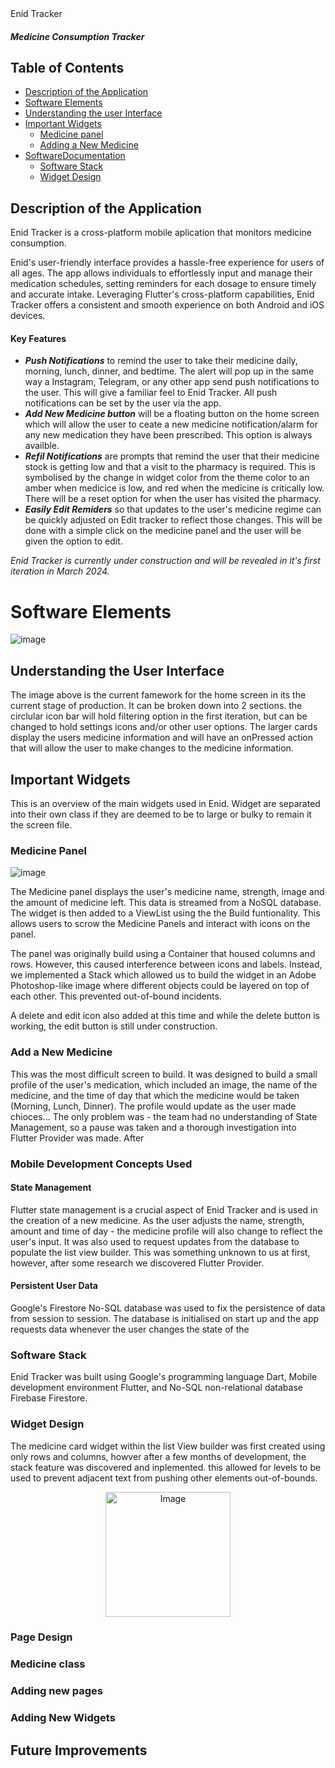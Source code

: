 <div align="center>
 <img src="https://github.com/WillowSaysWhat/Enid-Tracker/assets/126318401/479de5a2-732e-4dc0-8c24-e2c7402a7a7a" alt="Image" height="300>
 
 </div>



# Enid Tracker
##### Medicine Consumption Tracker
## Table of Contents 
* [Description of the Application](#description-of-the-application)
* [Software Elements](#software-elements)
* [Understanding the user Interface](#understanding-the-user-interface)
* [Important Widgets](#important-widgets)
  * [Medicine panel](#medicine-panel)
  * [Adding a New Medicine](adding-a-new-medicine)
* [SoftwareDocumentation](#software-documentation)
  * [Software Stack](#software-stack)
  * [Widget Design](#widget-design)
## Description of the Application
Enid Tracker is a cross-platform mobile aplication that monitors medicine consumption.

Enid's user-friendly interface provides a hassle-free experience for users of all ages. The app allows individuals to effortlessly input and manage their medication schedules, setting reminders for each dosage to ensure timely and accurate intake. Leveraging Flutter's cross-platform capabilities, Enid Tracker offers a consistent and smooth experience on both Android and iOS devices.

#### Key Features
* **_Push Notifications_** to remind the user to take their medicine daily, morning, lunch, dinner, and bedtime. The alert will pop up in the same way a Instagram, Telegram, or any other app send push notifications to the user. This will give a familiar feel to Enid Tracker. All push notifications can be set by the user via the app. 
* **_Add New Medicine button_** will be a floating button on the home screen which will allow the user to ceate a new medicine notification/alarm for any new medication they have been prescribed. This option is always availble.
* **_Refil Notifications_** are prompts that remind the user that their medicine stock is getting low and that a visit to the pharmacy is required. This is symbolised by the change in widget color from the theme color to an amber when medicice is low, and red when the medicine is critically low. There will be a reset option for when the user has visited the pharmacy.
* **_Easily Edit Remiders_** so that updates to the user's medicine regime can be quickly adjusted on Edit tracker to reflect those changes. This will be done with a simple click on the medicine panel and the user will be given the option to edit.

_Enid Tracker is currently under construction and will be revealed in it's first iteration in March 2024._

# Software Elements

![image](https://github.com/WillowSaysWhat/Enid-Tracker/assets/126318401/f7ec722b-3418-428f-b868-e69dba35a6f0)


## Understanding the User Interface
The image above is the current famework for the home screen in its the current stage of production. It can be broken down into 2 sections. the circlular icon bar will hold filtering option in the first iteration, but can be changed to hold settings icons and/or other user options. The larger cards display the users medicine information and will have an onPressed action that will allow the user to make changes to the medicine information.
## Important Widgets
This is an overview of the main widgets used in Enid. Widget are separated into their own class if they are deemed to be to large or bulky to remain it the screen file. 
### Medicine Panel
![image](https://github.com/WillowSaysWhat/Enid-Tracker/assets/126318401/b1249396-aebc-457f-934f-ef8cb2f524f0)

The Medicine panel displays the user's medicine name, strength, image and the amount of medicine left. This data is streamed from a NoSQL database. The widget is then added to a ViewList using the the Build funtionality. This allows users to scrow the Medicine Panels and interact with icons on the panel. 

The panel was originally build using a Container that housed columns and rows. However, this caused interference between icons and labels. Instead, we implemented a Stack which allowed us to build the widget in an Adobe Photoshop-like image where different objects could be layered on top of each other. This prevented out-of-bound incidents.

A delete and edit icon also added at this time and while the delete button is working, the edit button is still under construction.

### Add a New Medicine
This was the most difficult screen to build. It was designed to build a small profile of the user's medication, which included an image, the name of the medicine, and the time of day that which the medicine would be taken (Morning, Lunch, Dinner). The profile would update as the user made chioces... The only problem was - the team had no understanding of State Management, so a pause was taken and a thorough investigation into Flutter Provider was made. After
### Mobile Development Concepts Used
<p align="center>
<img src="https://github.com/WillowSaysWhat/Enid-Tracker/assets/126318401/b1bb8ecb-01ee-46ee-8f16-cbf02cf70946" alt="Image" height="300"> </p>

#### State Management
Flutter state management is a crucial aspect of Enid Tracker and is used in the creation of a new medicine. As the user adjusts the name, strength, amount and time of day - the medicine profile will also change to reflect the user's input. It was also used to request updates from the database to populate the list view builder. 
This was something unknown to us at first, however, after some research we discovered Flutter Provider.  

#### Persistent User Data
Google's Firestore No-SQL database was used to fix the persistence of data from session to session. The database is initialised on start up and the app requests data whenever the user changes the state of the 

### Software Stack
Enid Tracker was built using Google's programming language Dart, Mobile development environment Flutter, and No-SQL non-relational database Firebase Firestore.
### Widget Design
The medicine card widget within the list View builder was first created using only rows and columns, howver after a few months of development, the stack feature was discovered and inplemented. this allowed for levels to be used to prevent adjacent text from pushing other elements out-of-bounds. 
<div align="center">
<img src="https://github.com/WillowSaysWhat/Enid-Tracker/assets/126318401/73e30ba2-ecd3-466c-a200-9901fb6db770" alt="Image" height="200">
</div>


### Page Design
### Medicine class
### Adding new pages
### Adding New Widgets

## Future Improvements


